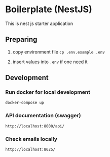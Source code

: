 # Boilerplate (NestJS)

This is nest js starter application

## Preparing

1. copy environment file `cp .env.example .env`

2. insert values into `.env` if one need it

## Development

### Run docker for local development
```
docker-compose up
```

### API documentation (swagger)
```
http://localhost:8000/api/
```

### Check emails locally
```
http://localhost:8025/
```
